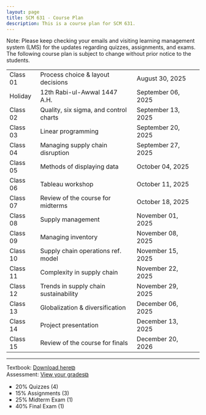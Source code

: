 ```yaml
---
layout: page
title: SCM 631 - Course Plan
description: This is a course plan for SCM 631.
---
```

Note: Please keep checking your emails and visiting learning management system (LMS) for the updates regarding quizzes, assignments, and exams. The following course plan is subject to change without prior notice to the students.
<table>
  <tr>
    <td>Class 01</td>
    <td>Process choice & layout decisions</td>
    <td>August 30, 2025</td>
  </tr>
  <tr>
    <td>Holiday</td>
    <td>12th Rabi-ul-Awwal 1447 A.H.</td>
    <td>September 06, 2025</td>
    <td></td>
  </tr>
  <tr>
    <td>Class 02</td>
    <td>Quality, six sigma, and control charts</td>
    <td>September 13, 2025</td>
  </tr>
  <tr>
    <td>Class 03</td>
    <td>Linear programming</td>
    <td>September 20, 2025 	</td>
  </tr>
  <tr>
    <td>Class 04</td>
    <td>Managing supply chain disruption</td>
    <td>September 27, 2025</td>
    <td></td>
  </tr>
  <tr>
    <td>Class 05</td>
    <td>Methods of displaying data</td>
    <td>October 04, 2025</td>
  </tr>
  <tr>
    <td>Class 06</td>
    <td>Tableau workshop</td>
    <td>October 11, 2025</td>
  </tr>
  <tr>
    <td>Class 07</td>
    <td>Review of the course for midterms</td>
    <td>October 18, 2025</td>
  </tr>
  <tr>
    <td>Class 08</td>
    <td>Supply management</td>
    <td>November 01, 2025</td>
  </tr>
  <tr>
    <td>Class 09</td>
    <td>Managing inventory</td>
    <td>November 08, 2025</td>
  </tr>
  <tr>
    <td>Class 10</td>
    <td>Supply chain operations ref. model</td>
    <td>November 15, 2025</td>
  </tr>
  <tr>
    <td>Class 11</td>
    <td>Complexity in supply chain</td>
    <td>November 22, 2025</td>
  </tr>
  <tr>
    <td>Class 12</td>
    <td>Trends in supply chain sustainability</td>
    <td>November 29, 2025</td>
  </tr>
  <tr>
    <td>Class 13</td>
    <td>Globalization & diversification</td>
    <td>December 06, 2025</td>
  </tr>
  <tr>
    <td>Class 14</td>
    <td>Project presentation</td>
    <td>December 13, 2025</td>
  </tr>
  <tr>
    <td>Class 15</td>
    <td>Review of the course for finals</td>
    <td>December 20, 2026</td>
  </tr>
</table>

<hr class="solid">

Textbook: <a href="https://drive.google.com/file/d/1qLwA6FHoct-CXmYY32mepHPQ6QWmptT7" target="_blank" rel="noopener noreferrer">Download here&#x29c9;</a><br/>
Assessment: <a href="https://drive.google.com/file/d/1Gd90vbP7Qr42tVlNzhCnE__FpO-nrfzF" target="_blank" rel="noopener noreferrer">View your grades&#x29c9;</a>
  <ul style="list-style-type:square;">
   <li>20% Quizzes (4)</li>
   <li>15% Assignments (3)</li>
   <li>25% Midterm Exam (1)</li>
   <li>40% Final Exam (1)</li>
  </ul>
